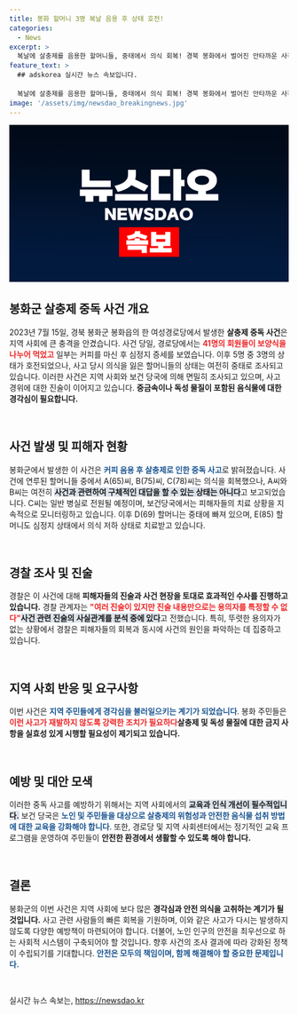 ```yaml
---
title: 봉화 할머니 3명 복날 음용 후 상태 호전!
categories:
  - News
excerpt: >
  복날에 살충제를 음용한 할머니들, 중태에서 의식 회복! 경북 봉화에서 벌어진 안타까운 사건의 진실은 무엇일까? 생사의 갈림길에서 회복된 이들의 이야기를 확인해보세요!
feature_text: >
  ## adskorea 실시간 뉴스 속보입니다.

  복날에 살충제를 음용한 할머니들, 중태에서 의식 회복! 경북 봉화에서 벌어진 안타까운 사건의 진실은 무엇일까? 생사의 갈림길에서 회복된 이들의 이야기를 확인해보세요!
image: '/assets/img/newsdao_breakingnews.jpg'
---
```


<p><img src="/assets/img/newsdao_breakingnews.jpg" alt="adskorea 속보" /></p>

<h2 data-ke-size="size26">봉화군 살충제 중독 사건 개요</h2>

<p data-ke-size="size16">2023년 7월 15일, 경북 봉화군 봉화읍의 한 여성경로당에서 발생한 <b>살충제 중독 사건</b>은 지역 사회에 큰 충격을 안겼습니다. 사건 당일, 경로당에서는 <b><span style="color: #ee2323;">41명의 회원들이 보양식을 나누어 먹었고</span></b> 일부는 커피를 마신 후 심정지 증세를 보였습니다. 이후 5명 중 3명의 상태가 호전되었으나, 사고 당시 의식을 잃은 할머니들의 상태는 여전히 중태로 조사되고 있습니다. 이러한 사건은 지역 사회와 보건 당국에 의해 면밀히 조사되고 있으며, 사고 경위에 대한 진술이 이어지고 있습니다. <b>중금속이나 독성 물질이 포함된 음식물에 대한 경각심이 필요합니다.</b></p>

<p data-ke-size="size16">&nbsp;</p>

<h2 data-ke-size="size26">사건 발생 및 피해자 현황</h2>

<p data-ke-size="size16">봉화군에서 발생한 이 사건은 <b><span style="color: #1a5490;">커피 음용 후 살충제로 인한 중독 사고</span></b>로 밝혀졌습니다. 사건에 연루된 할머니들 중에서 A(65)씨, B(75)씨, C(78)씨는 의식을 회복했으나, A씨와 B씨는 여전히 <b><span style="background-color: #21538527;">사건과 관련하여 구체적인 대답을 할 수 있는 상태는 아니다</span></b>고 보고되었습니다. C씨는 일반 병실로 전원될 예정이며, 보건당국에서는 피해자들의 치료 상황을 지속적으로 모니터링하고 있습니다. 이후 D(69) 할머니는 중태에 빠져 있으며, E(85) 할머니도 심정지 상태에서 의식 저하 상태로 치료받고 있습니다.</p>

<p data-ke-size="size16">&nbsp;</p>

<h2 data-ke-size="size26">경찰 조사 및 진술</h2>

<p data-ke-size="size16">경찰은 이 사건에 대해 <b>피해자들의 진술과 사건 현장을 토대로 효과적인 수사를 진행하고 있습니다.</b> 경찰 관계자는 <b><span style="color: #ee2323;">"여러 진술이 있지만 진술 내용만으로는 용의자를 특정할 수 없다"</span></b며, <b><span style="background-color: #21538527;">사건 관련 진술의 사실관계를 분석 중에 있다</span></b>고 전했습니다. 특히, 뚜렷한 용의자가 없는 상황에서 경찰은 피해자들의 회복과 동시에 사건의 원인을 파악하는 데 집중하고 있습니다.</p>

<p data-ke-size="size16">&nbsp;</p>

<h2 data-ke-size="size26">지역 사회 반응 및 요구사항</h2>

<p data-ke-size="size16">이번 사건은 <b><span style="color: #1a5490;">지역 주민들에게 경각심을 불러일으키는 계기가 되었습니다</span></b>. 봉화 주민들은 <b><span style="color: #ee2323;">이런 사고가 재발하지 않도록 강력한 조치가 필요하다</span></b는 입장을 보이고 있으며, 관리 당국의 철저한 대책 마련을 요구하고 있습니다. 주민들 사이에서는 <b>살충제 및 독성 물질에 대한 금지 사항을 실효성 있게 시행할 필요성이 제기되고 있습니다.</b></p>

<p data-ke-size="size16">&nbsp;</p>

<h2 data-ke-size="size26">예방 및 대안 모색</h2>

<p data-ke-size="size16">이러한 중독 사고를 예방하기 위해서는 지역 사회에서의 <b><span style="background-color: #21538527;">교육과 인식 개선이 필수적입니다.</span></b> 보건 당국은 <b><span style="color: #1a5490;">노인 및 주민들을 대상으로 살충제의 위험성과 안전한 음식물 섭취 방법에 대한 교육을 강화해야 합니다</span></b>. 또한, 경로당 및 지역 사회센터에서는 정기적인 교육 프로그램을 운영하여 주민들이 <b>안전한 환경에서 생활할 수 있도록 해야 합니다.</b></p>

<p data-ke-size="size16">&nbsp;</p>

<h2 data-ke-size="size26">결론</h2>

<p data-ke-size="size16">봉화군의 이번 사건은 지역 사회에 보다 많은 <b>경각심과 안전 의식을 고취하는 계기가 될 것입니다.</b> 사고 관련 사람들의 빠른 회복을 기원하며, 이와 같은 사고가 다시는 발생하지 않도록 다양한 예방책이 마련되어야 합니다. 더불어, 노인 인구의 안전을 최우선으로 하는 사회적 시스템이 구축되어야 할 것입니다. 향후 사건의 조사 결과에 따라 강화된 정책이 수립되기를 기대합니다. <b><span style="color: #1a5490;">안전은 모두의 책임이며, 함께 해결해야 할 중요한 문제입니다.</span></b></p> 

<p data-ke-size="size16">&nbsp;</p>
실시간 뉴스 속보는, <a href="https://newsdao.kr" rel="dofollow">https://newsdao.kr</a>



